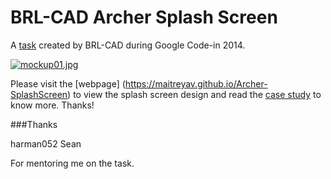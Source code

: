 # BRL-CAD Archer Splash Screen
A [task](https://www.google-melange.com/archive/gci/2014/orgs/brlcad/tasks/5670223239708672.html) created by BRL-CAD during Google Code-in 2014.

[![mockup01.jpg](https://s17.postimg.org/bzk8gcqyn/mockup01.jpg)](https://postimg.org/image/delt52s1n/)

Please visit the [webpage] (https://maitreyav.github.io/Archer-SplashScreen) to view the splash screen design and read the [case study](https://www.dropbox.com/s/0d2iuc0mfkpnj9v/case%20study.pdf?dl=0) to know more. Thanks! 



###Thanks

harman052
Sean

For mentoring me on the task.

